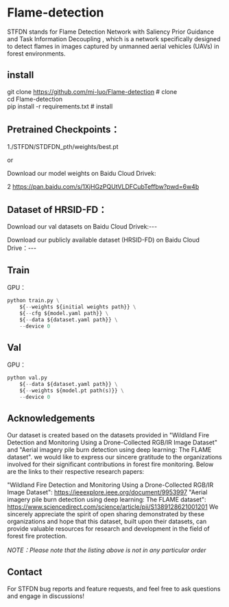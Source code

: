
# Flame-detection
STFDN stands for Flame Detection Network with Saliency Prior Guidance and Task Information Decoupling , which is a network specifically designed to detect flames in images captured by unmanned aerial vehicles (UAVs) in forest environments.


## install

git clone https://github.com/mi-luo/Flame-detection  # clone  
cd Flame-detection  
pip install -r requirements.txt  # install  



## Pretrained Checkpoints：
1./STFDN/STDFDN_pth/weights/best.pt

or

Download our model weights on Baidu Cloud Drivek:

2 https://pan.baidu.com/s/1XjHGzPQUtVLDFCubTeffbw?pwd=6w4b





## Dataset of HRSID-FD：

Download our val datasets on Baidu Cloud Drivek:---

Download our publicly available dataset (HRSID-FD) on Baidu Cloud Drive：---




## Train

GPU：
```python 
python train.py \
    ${--weights ${initial weights path}} \
    ${--cfg ${model.yaml path}} \
    ${--data ${dataset.yaml path}} \
    --device 0
```


## Val

GPU：
```python 
python val.py
    ${--data ${dataset.yaml path}} \
    ${--weights ${model.pt path(s)}} \
    --device 0
```


## Acknowledgements
  Our dataset is created based on the datasets provided in "Wildland Fire Detection and Monitoring Using a Drone-Collected RGB/IR Image Dataset" and "Aerial imagery pile burn detection using deep learning: The FLAME dataset". we would like to express our sincere gratitude to the organizations involved for their significant contributions in forest fire monitoring. Below are the links to their respective research papers:

  "Wildland Fire Detection and Monitoring Using a Drone-Collected RGB/IR Image Dataset": https://ieeexplore.ieee.org/document/9953997
  "Aerial imagery pile burn detection using deep learning: The FLAME dataset": https://www.sciencedirect.com/science/article/pii/S1389128621001201
  We sincerely appreciate the spirit of open sharing demonstrated by these organizations and hope that this dataset, built upon their datasets, can provide valuable resources for research and development in the field of forest fire protection.

*NOTE：Please note that the listing above is not in any particular order*



## Contact
For STFDN bug reports and feature requests, and feel free to ask questions and engage in discussions!
